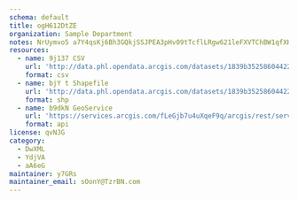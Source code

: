 ```yaml
---
schema: default
title: ogH612DtZE 
organization: Sample Department 
notes: NrUymvo5 a7Y4qsKj6Bh3GQkjSSJPEA3pHv09tTcflLRgw621leFXVTChBW1qfXKPDOoMVinAbcyxNYIxC 8H5RnELb2F9usDUWM 
resources:
  - name: 9j137 CSV
    url: 'http://data.phl.opendata.arcgis.com/datasets/1839b35258604422b0b520cbb668df0d_0.csv'
    format: csv
  - name: bjY t Shapefile
    url: 'http://data.phl.opendata.arcgis.com/datasets/1839b35258604422b0b520cbb668df0d_0.zip'
    format: shp
  - name: b9dkN GeoService
    url: 'https://services.arcgis.com/fLeGjb7u4uXqeF9q/arcgis/rest/services/Air_Monitoring_Stations/FeatureServer/0/query'
    format: api
license: qvNJG 
category:
  - DwXML 
  - YdjVA 
  - aA6eG 
maintainer: y7GRs  
maintainer_email: sOonY@TzrBN.com
---
```

